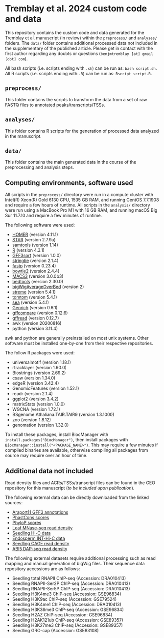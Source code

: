 # Tremblay et al. 2024 custom code and data

This repository contains the custom code and data generated for the Tremblay et al. manuscript (in review) within the `preprocess/` and `analyses/` folders. The `data/` folder contains additional processed data not included in the supplementary of the published article. Please get in contact with the first author regarding any doubts or questions (`benjmtremblay [at] gmail [dot] com`). 

All bash scripts (i.e. scripts ending with `.sh`) can be run as: `bash script.sh`. All R scripts (i.e. scripts ending with `.R`) can be run as: `Rscript script.R`.

## `preprocess/`

This folder contains the scripts to transform the data from a set of raw FASTQ files to annotated peaks/transcripts/TSSs.

## `analyses/`

This folder contains R scripts for the generation of processed data analyzed in the manuscript.

## `data/`

This folder contains the main generated data in the course of the preprocessing and analysis steps.

## Computing environments, software used

All scripts in the `preprocess/` directory were run in a compute cluster with Intel(R) Xeon(R) Gold 6130 CPU, 1535 GB RAM, and running CentOS 7.7.1908 and require a few hours of runtime. All scripts in the `analysis/` directory were run using a MacBook Pro M1 with 16 GB RAM, and running macOS Big Sur 11.7.10 and require a few minutes of runtime.

The following software were used:

- [HOMER](http://homer.ucsd.edu/homer/index.html) (version 4.11.1)
- [STAR](https://github.com/alexdobin/STAR) (version 2.7.9a)
- [samtools](https://github.com/samtools/samtools) (version 1.14)
- [R](https://cran.r-project.org) (version 4.3.1)
- [GFF3sort](https://github.com/billzt/gff3sort) (version 1.0.0)
- [stringtie](https://ccb.jhu.edu/software/stringtie/) (version 2.1.4)
- [fastp](https://github.com/OpenGene/fastp) (version 0.23.4)
- [bowtie2](https://bowtie-bio.sourceforge.net/bowtie2/index.shtml) (version 2.4.4)
- [MACS3](https://github.com/macs3-project/MACS) (version 3.0.0b3)
- [bedtools](https://github.com/arq5x/bedtools2) (version 2.30.0)
- [bigWigAverageOverBed](http://hgdownload.soe.ucsc.edu/admin/exe/) (version 2)
- [streme](https://meme-suite.org/meme/) (version 5.4.1)
- [tomtom](https://meme-suite.org/meme/) (version 5.4.1)
- [sea](https://meme-suite.org/meme/) (version 5.4.1)
- [Genrich](https://github.com/jsh58/Genrich) (version 0.6.1)
- [gffcompare](https://ccb.jhu.edu/software/stringtie/gffcompare.shtml) (version 0.12.6)
- [gffread](http://ccb.jhu.edu/software/stringtie/gff.shtml) (version 0.12.7)
- awk (version 20200816)
- python (version 3.11.4)

awk and python are generally preinstalled on most unix systems. Other
software must be installed one-by-one from their respective repositories.

The follow R packages were used:

- universalmotif (version 1.18.1)
- rtracklayer (version 1.60.0)
- Biostrings (version 2.69.2)
- csaw (version 1.34.0)
- edgeR (version 3.42.4)
- GenomicFeatures (version 1.52.1)
- readr (version 2.1.4)
- ggplot2 (version 3.4.2)
- matrixStats (version 1.0.0)
- WGCNA (version 1.72.1)
- BSgenome.Athaliana.TAIR.TAIR9 (version 1.3.1000)
- zoo (version 1.8.12)
- genomation (version 1.32.0)

To install these packages, install BiocManager with
`install.packages("BiocManager")`, then install packages with
`BiocManager::install("<PACKAGE_NAME>")`. This may require a few
minutes if compiled binaries are available, otherwise compiling
all packages from source may require over an hour of time.

## Additional data not included

Read density files and ACRs/TSSs/transcript files can be found in the GEO repository for this manuscript (*to be included upon publication*).

The following external data can be directly downloaded from the linked sources:

- [Araport11 GFF3 annotations](https://www.arabidopsis.org/download/index-auto.jsp?dir=%2Fdownload_files%2FGenes%2FAraport11_genome_release)
- [PhastCons scores](http://plantregmap.gao-lab.org/download.php#alignment-conservation)
- [PhyloP scores](http://plantregmap.gao-lab.org/download.php#alignment-conservation)
- [Leaf MNase-seq read density](https://bioinfor.yzu.edu.cn/download/plantdhs/Ath_leaf_NPS.bw)
- [Seedling Hi-C data](https://static-content.springer.com/esm/art%3A10.1038%2Fs41477-021-01004-x/MediaObjects/41477_2021_1004_MOESM6_ESM.xlsx)
- [Endosperm INT-Hi-C data](https://oup.silverchair-cdn.com/oup/backfile/Content_public/Journal/nar/49/8/10.1093_nar_gkab191/1/gkab191_supplemental_files.zip?Expires=1688479597&Signature=x8HGjtgNXfv6alCNCqWDEzqNPAPr-jwTI7Ka7ncSay~J~Jf1nQ9947Jr0ikXsn4LAX0vsgsAS2ZOoFeF~DKAyI1VI3PPRIVqcQwZtXJkeTlER3IiDrnBJDb0ustA6SQN8IQL1~vjnCIbzVXhVOJwJj0vtrDi3xNxAaHpWhD2Hk-3yWsjrpBpOgZGsemJEoQCDXZker1SD0-Ubopu34neeHaAn2o07CpW2uko0MHmPCeE0cg9wtCVziWJpn0qG--TVCmY2DXO2EJ~LPOf~CQpYvU1TJan7TufamVs98eT-jbkaPqNh1FhgRPzBQN5mfgpM49sQHUTy1Mwf1NSLz8hNA__&Key-Pair-Id=APKAIE5G5CRDK6RD3PGA)
- [Seedling CAGE read density](https://www.ncbi.nlm.nih.gov/geo/download/?acc=GSE136356&format=file)
- [ABI5 DAP-seq read density](http://systemsbiology.cau.edu.cn/chromstates/At_bwfile/ABI5-SRX670509.bw)

The following external datasets require additional processing such as read mapping and manual generation of bigWig files. Their sequence data repository accessions are as follows:

- Seedling total RNAPII ChIP-seq (Accession: DRA010413)
- Seedling RNAPII-Ser2P ChIP-seq (Accession: DRA010413)
- Seedling RNAPII-Ser5P ChIP-seq (Accession: DRA010413)
- Seedling H3K4me3 ChIP-seq (Accession: GSE96834)
- Seedling H3K9ac ChIP-seq (Accession: GSE79524)
- Seedling H3K4me1 ChIP-seq (Accession: DRA010413)
- Seedling H3K36me3 ChIP-seq (Accession: GSE96834)
- Seedling H2AZ ChIP-seq (Accession: GSE96834)
- Seedling H2AK121ub ChIP-seq (Accession: GSE89357)
- Seedling H3K27me3 ChIP-seq (Accession: GSE89357)
- Seedling GRO-cap (Accession: GSE83108)

